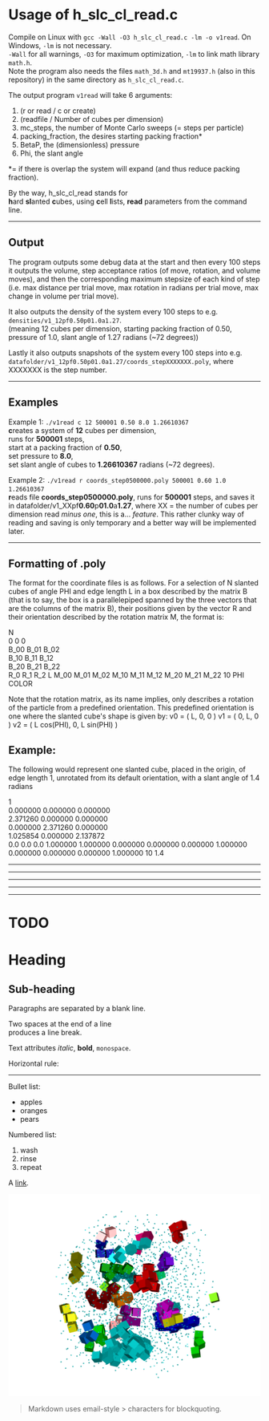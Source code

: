 Usage of h_slc_cl_read.c
========================

Compile on Linux with `gcc -Wall -O3 h_slc_cl_read.c -lm -o v1read`. On Windows, `-lm` is not necessary.  
`-Wall` for all warnings, `-O3` for maximum optimization, `-lm` to link math library `math.h`.  
Note the program also needs the files `math_3d.h` and `mt19937.h` (also in this repository) in the same directory as `h_slc_cl_read.c`.

The output program `v1read` will take 6 arguments:  
  1. (r or read / c or create)
  2. (readfile / Number of cubes per dimension)
  3. mc_steps, the number of Monte Carlo sweeps (= steps per particle)
  4. packing_fraction, the desires starting packing fraction*
  5. BetaP, the (dimensionless) pressure
  6. Phi, the slant angle

*= if there is overlap the system will expand (and thus reduce packing fraction).

By the way, h_slc_cl_read stands for  
**h**ard **sl**anted **c**ubes, using **c**ell **l**ists, **read** parameters from the command line.

---
## Output

The program outputs some debug data at the start and then every 100 steps it outputs the volume, step acceptance ratios (of move, rotation, and volume moves), and then the corresponding maximum stepsize of each kind of step (i.e. max distance per trial move, max rotation in radians per trial move, max change in volume per trial move).

It also outputs the density of the system every 100 steps to e.g. `densities/v1_12pf0.50p01.0a1.27`.  
(meaning 12 cubes per dimension, starting packing fraction of 0.50, pressure of 1.0, slant angle of 1.27 radians (~72 degrees))

Lastly it also outputs snapshots of the system every 100 steps into e.g. `datafolder/v1_12pf0.50p01.0a1.27/coords_stepXXXXXXX.poly`, where XXXXXXX is the step number.

---
## Examples

Example 1: `./v1read c 12 500001 0.50 8.0 1.26610367`  
**c**reates a system of **12** cubes per dimension,  
runs for **500001** steps,  
start at a packing fraction of **0.50**,  
set pressure to **8.0**,  
set slant angle of cubes to **1.26610367** radians (~72 degrees).

Example 2: `./v1read r coords_step0500000.poly 500001 0.60 1.0 1.26610367`  
**r**eads file **coords_step0500000.poly**, runs for **500001** steps,
and saves it in datafolder/v1_XXpf**0.60**p**01.0**a**1.27**, 
where XX = the number of cubes per dimension read _minus one_, this is a... _feature_. This rather clunky way of reading and saving is only temporary and a better way will be implemented later.

---
## Formatting of .poly
The format for the coordinate files is as follows.
For a selection of N slanted cubes of angle PHI and edge length L in a box described
by the matrix B (that is to say, the box is a parallelepiped spanned by the three
vectors that are the columns of the matrix B), their positions given by the vector R
and their orientation described by the rotation matrix M, the format is:

N  
0 0 0  
B_00 B_01 B_02  
B_10 B_11 B_12  
B_20 B_21 B_22  
R_0 R_1 R_2 L M_00 M_01 M_02 M_10 M_11 M_12 M_20 M_21 M_22 10 PHI COLOR  
 
Note that the rotation matrix, as its name implies, only describes a rotation of the 
particle from a predefined orientation. This predefined orientation is one where the
slanted cube's shape is given by:
v0 = ( L, 0, 0 )
v1 = ( 0, L, 0 )
v2 = ( L cos(PHI), 0, L sin(PHI) )

## Example:

The following would represent one slanted cube, placed in the origin, of edge length 1, unrotated from its default orientation, with a slant angle of 1.4 radians

1  
0.000000 0.000000 0.000000  
2.371260 0.000000 0.000000  
0.000000 2.371260 0.000000  
1.025854 0.000000 2.137872  
0.0 0.0 0.0 1.000000 1.000000 0.000000 0.000000 0.000000 1.000000 0.000000 0.000000 0.000000 1.000000 10 1.4  

--- 
--- 
--- 
--- 
--- 
TODO
====

Heading
=======

## Sub-heading

Paragraphs are separated
by a blank line.

Two spaces at the end of a line  
produces a line break.

Text attributes _italic_, 
**bold**, `monospace`.

Horizontal rule:

---

Bullet list:

  * apples
  * oranges
  * pears

Numbered list:

  1. wash
  2. rinse
  3. repeat

A [link][example].

  [example]: http://example.com

![Image](clus2.png "icon")

> Markdown uses email-style > characters for blockquoting.